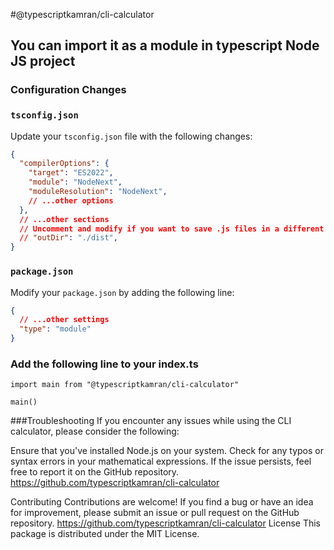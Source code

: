 #@typescriptkamran/cli-calculator

## You can import it as a module in typescript Node JS project

### Configuration Changes

### `tsconfig.json`

Update your `tsconfig.json` file with the following changes:

```json
{
  "compilerOptions": {
    "target": "ES2022",
    "module": "NodeNext",
    "moduleResolution": "NodeNext",
    // ...other options
  },
  // ...other sections
  // Uncomment and modify if you want to save .js files in a different directory
  // "outDir": "./dist",
}
```

### `package.json`

Modify your `package.json` by adding the following line:

```json
{
  // ...other settings
  "type": "module"
}
```

### Add the following line to your index.ts
```
import main from "@typescriptkamran/cli-calculator"

main()
```
###Troubleshooting
If you encounter any issues while using the CLI calculator, please consider the following:

Ensure that you've installed Node.js on your system.
Check for any typos or syntax errors in your mathematical expressions.
If the issue persists, feel free to report it on the GitHub repository.
https://github.com/typescriptkamran/cli-calculator

Contributing
Contributions are welcome! If you find a bug or have an idea for improvement, please submit an issue or pull request on the GitHub repository.
https://github.com/typescriptkamran/cli-calculator
License
This package is distributed under the MIT License.
